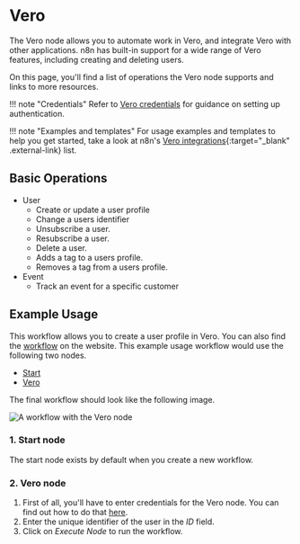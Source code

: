 # Vero

The Vero node allows you to automate work in Vero, and integrate Vero with other applications. n8n has built-in support for a wide range of Vero features, including creating and deleting users. 

On this page, you'll find a list of operations the Vero node supports and links to more resources.

!!! note "Credentials"
    Refer to [Vero credentials](/integrations/builtin/credentials/vero/) for guidance on setting up authentication. 

!!! note "Examples and templates"
    For usage examples and templates to help you get started, take a look at n8n's [Vero integrations](https://n8n.io/integrations/vero/){:target="_blank" .external-link} list.


## Basic Operations

* User
    * Create or update a user profile
    * Change a users identifier
    * Unsubscribe a user.
    * Resubscribe a user.
    * Delete a user.
    * Adds a tag to a users profile.
    * Removes a tag from a users profile.
* Event
    * Track an event for a specific customer


## Example Usage

This workflow allows you to create a user profile in Vero. You can also find the [workflow](https://n8n.io/workflows/499) on the website. This example usage workflow would use the following two nodes.
- [Start](/integrations/builtin/core-nodes/n8n-nodes-base.start/)
- [Vero]()

The final workflow should look like the following image.

![A workflow with the Vero node](/_images/integrations/builtin/app-nodes/vero/workflow.png)

### 1. Start node

The start node exists by default when you create a new workflow.

### 2. Vero node

1. First of all, you'll have to enter credentials for the Vero node. You can find out how to do that [here](/integrations/builtin/credentials/vero/).
2. Enter the unique identifier of the user in the *ID* field.
3. Click on *Execute Node* to run the workflow.
